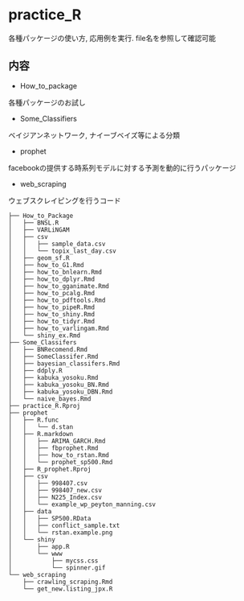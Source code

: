 # practice_R

各種パッケージの使い方, 応用例を実行. file名を参照して確認可能

## 内容

- How_to_package

各種パッケージのお試し

- Some_Classifiers

ベイジアンネットワーク, ナイーブベイズ等による分類

- prophet

facebookの提供する時系列モデルに対する予測を動的に行うパッケージ

- web_scraping

ウェブスクレイピングを行うコード

```
├── How_to_Package
│   ├── BNSL.R
│   ├── VARLiNGAM
│   ├── csv
│   │   ├── sample_data.csv
│   │   └── topix_last_day.csv
│   ├── geom_sf.R
│   ├── how_to_G1.Rmd
│   ├── how_to_bnlearn.Rmd
│   ├── how_to_dplyr.Rmd
│   ├── how_to_gganimate.Rmd
│   ├── how_to_pcalg.Rmd
│   ├── how_to_pdftools.Rmd
│   ├── how_to_pipeR.Rmd
│   ├── how_to_shiny.Rmd
│   ├── how_to_tidyr.Rmd
│   ├── how_to_varlingam.Rmd
│   └── shiny_ex.Rmd
├── Some_Classifers
│   ├── BNRecomend.Rmd
│   ├── SomeClassifer.Rmd
│   ├── bayesian_classifers.Rmd
│   ├── ddply.R
│   ├── kabuka_yosoku.Rmd
│   ├── kabuka_yosoku_BN.Rmd
│   ├── kabuka_yosoku_DBN.Rmd
│   └── naive_bayes.Rmd
├── practice_R.Rproj
├── prophet
│   ├── R.func
│   │   └── d.stan
│   ├── R.markdown
│   │   ├── ARIMA_GARCH.Rmd
│   │   ├── fbprophet.Rmd
│   │   ├── how_to_rstan.Rmd
│   │   └── prophet_sp500.Rmd
│   ├── R_prophet.Rproj
│   ├── csv
│   │   ├── 998407.csv
│   │   ├── 998407_new.csv
│   │   ├── N225_Index.csv
│   │   └── example_wp_peyton_manning.csv
│   ├── data
│   │   ├── SP500.RData
│   │   ├── conflict_sample.txt
│   │   └── rstan.example.png
│   └── shiny
│       ├── app.R
│       └── www
│           ├── mycss.css
│           └── spinner.gif
└── web_scraping
    ├── crawling_scraping.Rmd
    └── get_new.listing_jpx.R
```
